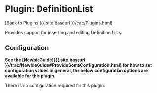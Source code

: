 # Plugin: DefinitionList 

[Back to Plugins]({{ site.baseurl }}/trac/Plugins.html)

Provides support for inserting and editing Definition Lists.

## Configuration

**See the [NewbieGuide]({{ site.baseurl }}/trac/NewbieGuide#ProvideSomeConfiguration.html) for how to set configuration values in general, the below configuration options are available for this plugin.**

There is no configuration required for this plugin.
